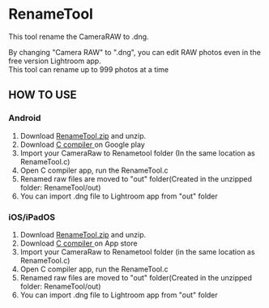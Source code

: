 # RenameTool
<p>This tool rename the CameraRAW to .dng.</p>
<p>By changing "Camera RAW" to ".dng", you can edit RAW photos even in the free version Lightroom app.<br>
This tool can rename up to 999 photos at a time
</p>
<h2>HOW TO USE</h2>
<h3>Android</h3>
<ol>
    <li>Download <a href = "https://github.com/148nasuka/RenameTool/raw/main/RenameTool_01.zip">RenameTool.zip</a> and unzip.</li>
    <li>Download <a href = "https://play.google.com/store/apps/details?id=com.dztall.ccr.android.admob">C compiler </a>on Google play  </li>
    <li>Import your CameraRaw to Renametool folder (In the same location as RenameTool.c)</li>
    <li>Open C compiler app, run the RenameTool.c</li>
    <li>Renamed raw files are moved to "out" folder(Created in the unzipped folder: RenameTool/out)</li>
    <li>You can import .dng file to Lightroom app from "out" folder</li>
</ol>

<h3>iOS/iPadOS</h3>
<ol>
    <li>Download <a href = "https://github.com/148nasuka/RenameTool/raw/main/RenameTool_01.zip">RenameTool.zip</a> and unzip.</li>
    <li>Download <a href = "https://apps.apple.com/us/app/mobile-c-c-c-compiler/id1090924591">C compiler </a>on App store  </li>
    <li>Import your CameraRaw to Renametool folder (in the same location as RenameTool.c)</li>
    <li>Open C compiler app, run the RenameTool.c</li>
    <li>Renamed raw files are moved to "out" folder(Created in the unzipped folder: RenameTool/out)</li>
    <li>You can import .dng file to Lightroom app from "out" folder</li>
</ol>

